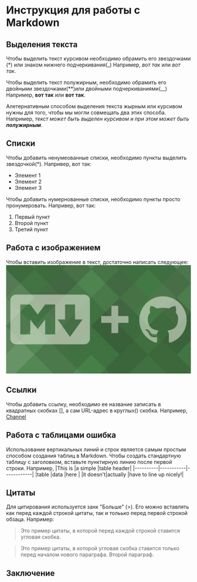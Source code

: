 # Инструкция для работы с Markdown

## Выделения текста

Чтобы выделить текст курсивом необходимо обрамить его звездочками (*) или знаком нижнего подчеркивания(_) Например, *вот так* или _вот так_.

Чтобы выделить текст полужирным, необходимо обрамить его двойными звездочками(**)или двойными подчеркиваниями(__) Например, **вот так** или __вот так__.

Алетернативным способом выделения текста жырным или курсивом нужны для того, чтобы мы могли совмещать два этих способа. Например, _текст может быть выделен курсивом и при этом может быть **полужирным**_.

## Списки

Чтобы добавить ненумеованные списки, необходимо пункты  выделить звездочкой(*). Напривер, вот так:
* Элемент 1
* Элемент 2
* Элемент 3

Чтобы добавить нумернованные списки, необходимо пункты просто пронумеровать. Напривер, вот так:

1. Первый пункт
2. Второй пункт
3. Третий пункт



## Работа с изображением

Чтобы вставить изображение в текст, достаточно написать следующее:
![Markdown](imeges.jpg)

## Ссылки

Чтобы добавить ссылку, необходимо ее название записать в квадратных скобках [], а сам URL-адрес в круглых() скобка. Например, [Сhannel](https://www.youtube.com/channel/UCtFRK-Ui-51F_lJUYPMRpNA)
## Работа с таблицами ошибка 

Использование вертикальных линий и строк является самым простым способом создания таблиц в Markdown. Чтобы создать стандартную таблицу с заголовком, вставьте пунктирную линию после первой строки.
Например, 
|This is   |a simple   |table header|
|----------|-----------|------------|
|table     |data       |here        |
|it doesn't|actually   |have to line up nicely!|


## Цитаты

Для цитирования используется занк "Больше" (>). Его можно вставлять как перед каждой строкой цитаты, так и тольько перед первой строкой обзаца. Например:
>Это пример цитаты,
>в которой перед каждой строкой
>ставится угловая скобка.

>Это пример цитаты,
в которой угловая скобка
ставится только перед началом нового параграфа.
>Второй параграф.

## Заключение 